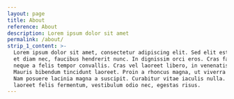 ```yaml
---
layout: page
title: About
reference: About
description: Lorem ipsum dolor sit amet
permalink: /about/
strip_1_content: >-
  Lorem ipsum dolor sit amet, consectetur adipiscing elit. Sed elit est, porta
  et diam nec, faucibus hendrerit nunc. In dignissim orci eros. Cras faucibus
  neque a felis tempor convallis. Cras vel laoreet libero, in venenatis ligula.
  Mauris bibendum tincidunt laoreet. Proin a rhoncus magna, ut viverra nulla.
  Nam posuere lacinia magna a suscipit. Curabitur vitae iaculis nulla. Nunc
  laoreet felis fermentum, vestibulum odio nec, egestas risus.
---
```


